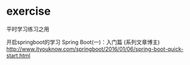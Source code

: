 # exercise
平时学习练习之用

开启springboot的学习
Spring Boot(一)：入门篇
(系列文章博主)
http://www.ityouknow.com/springboot/2016/01/06/spring-boot-quick-start.html